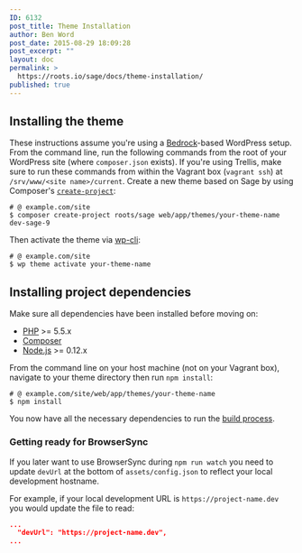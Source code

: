 ```yaml
---
ID: 6132
post_title: Theme Installation
author: Ben Word
post_date: 2015-08-29 18:09:28
post_excerpt: ""
layout: doc
permalink: >
  https://roots.io/sage/docs/theme-installation/
published: true
---
```

## Installing the theme

These instructions assume you're using a [Bedrock](https://roots.io/bedrock/)-based WordPress setup. From the command line, run the following commands from the root of your WordPress site (where `composer.json` exists). If you're using Trellis, make sure to run these commands from within the Vagrant box (`vagrant ssh`) at `/srv/www/<site name>/current`. Create a new theme based on Sage by using Composer's [`create-project`](https://getcomposer.org/doc/03-cli.md#create-project):

```shell
# @ example.com/site
$ composer create-project roots/sage web/app/themes/your-theme-name dev-sage-9
```

Then activate the theme via [wp-cli](http://wp-cli.org/commands/theme/activate/):

```shell
# @ example.com/site
$ wp theme activate your-theme-name
```

## Installing project dependencies

Make sure all dependencies have been installed before moving on:

* [PHP](http://php.net/manual/en/install.php) >= 5.5.x
* [Composer](https://getcomposer.org/download/)
* [Node.js](http://nodejs.org/) >= 0.12.x

From the command line on your host machine (not on your Vagrant box), navigate to your theme directory then run `npm install`:

```shell
# @ example.com/site/web/app/themes/your-theme-name
$ npm install
```

You now have all the necessary dependencies to run the [build process](/sage/theme-development-and-building/#available-build-commands).

### Getting ready for BrowserSync

If you later want to use BrowserSync during `npm run watch` you need to update `devUrl` at the bottom of `assets/config.json` to reflect your local development hostname.

For example, if your local development URL is `https://project-name.dev` you would update the file to read:
```json
...
  "devUrl": "https://project-name.dev",
...
```
